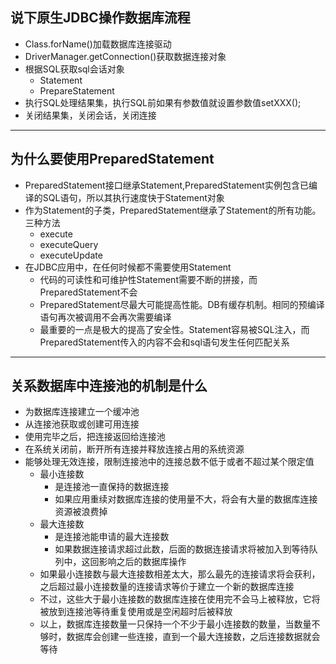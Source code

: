 ## 说下原生JDBC操作数据库流程

- Class.forName()加载数据库连接驱动
- DriverManager.getConnection()获取数据连接对象
- 根据SQL获取sql会话对象
  - Statement
  - PrepareStatement
- 执行SQL处理结果集，执行SQL前如果有参数值就设置参数值setXXX();
- 关闭结果集，关闭会话，关闭连接

---

## 为什么要使用PreparedStatement

- PreparedStatement接口继承Statement,PreparedStatement实例包含已编译的SQL语句，所以其执行速度快于Statement对象
- 作为Statement的子类，PreparedStatement继承了Statement的所有功能。三种方法
  - execute
  - executeQuery
  - executeUpdate
- 在JDBC应用中，在任何时候都不需要使用Statement
  - 代码的可读性和可维护性Statement需要不断的拼接，而PreparedStatement不会
  - PreparedStatement尽最大可能提高性能。DB有缓存机制。相同的预编译语句再次被调用不会再次需要编译
  - 最重要的一点是极大的提高了安全性。Statement容易被SQL注入，而PreparedStatement传入的内容不会和sql语句发生任何匹配关系

---

## 关系数据库中连接池的机制是什么

- 为数据库连接建立一个缓冲池
- 从连接池获取或创建可用连接
- 使用完毕之后，把连接返回给连接池
- 在系统关闭前，断开所有连接并释放连接占用的系统资源
- 能够处理无效连接，限制连接池中的连接总数不低于或者不超过某个限定值
  - 最小连接数
    - 是连接池一直保持的数据连接
    - 如果应用重续对数据库连接的使用量不大，将会有大量的数据库连接资源被浪费掉
  - 最大连接数
    - 是连接池能申请的最大连接数
    - 如果数据连接请求超过此数，后面的数据连接请求将被加入到等待队列中，这回影响之后的数据库操作
  - 如果最小连接数与最大连接数相差太大，那么最先的连接请求将会获利，之后超过最小连接数量的连接请求等价于建立一个新的数据库连接
  - 不过，这些大于最小连接数的数据库连接在使用完不会马上被释放，它将被放到连接池等待重复使用或是空闲超时后被释放
  - 以上，数据库连接数量一只保持一个不少于最小连接数的数量，当数量不够时，数据库会创建一些连接，直到一个最大连接数，之后连接数据就会等待